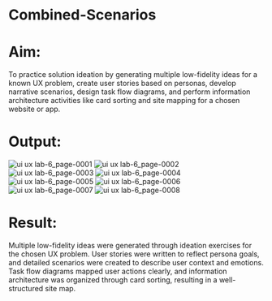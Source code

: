 # Combined-Scenarios

# Aim:
To practice solution ideation by generating multiple low-fidelity ideas for a known UX problem, create user stories based on personas, develop narrative scenarios, design task flow diagrams, and perform information architecture activities like card sorting and site mapping for a chosen website or app.

# Output:
![ui ux lab-6_page-0001](https://github.com/user-attachments/assets/a5265172-909f-4252-b71e-7ef1aba5c939)
![ui ux lab-6_page-0002](https://github.com/user-attachments/assets/d6f7748c-bea7-47a1-8177-c9c4459dac45)
![ui ux lab-6_page-0003](https://github.com/user-attachments/assets/899207e8-cfe4-4de1-9ad9-b17d9abad652)
![ui ux lab-6_page-0004](https://github.com/user-attachments/assets/e9955610-b2b9-483e-858a-a414092b3eca)
![ui ux lab-6_page-0005](https://github.com/user-attachments/assets/7c42b2bb-f08f-43be-a9d5-2733493b3dc7)
![ui ux lab-6_page-0006](https://github.com/user-attachments/assets/8b9825b9-c252-4d6b-adce-4ac8836f25ad)
![ui ux lab-6_page-0007](https://github.com/user-attachments/assets/6491a55b-eb8f-47cb-8c7e-c363f78d0ef3)
![ui ux lab-6_page-0008](https://github.com/user-attachments/assets/6b24b03a-c628-48d9-b2c7-1bf3ba66ac9f)


# Result:
Multiple low-fidelity ideas were generated through ideation exercises for the chosen UX problem. User stories were written to reflect persona goals, and detailed scenarios were created to describe user context and emotions. Task flow diagrams mapped user actions clearly, and information architecture was organized through card sorting, resulting in a well-structured site map.
